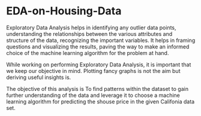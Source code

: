 # EDA-on-Housing-Data

Exploratory Data Analysis helps in identifying any outlier data points, understanding the relationships between the various attributes and structure of 
the data, recognizing the important variables. It helps in framing questions and visualizing the results, paving the way to make an informed choice of 
the machine learning algorithm for the problem at hand.

While working on performing Exploratory Data Analysis, it is important that we keep our objective in mind. Plotting fancy graphs is not the aim but 
deriving useful insights is.

The objective of this analysis is To find patterns within the dataset to gain further understanding of the data and leverage it to choose a machine learning algorithm for predicting the shouse price in the given Califonia data set.
